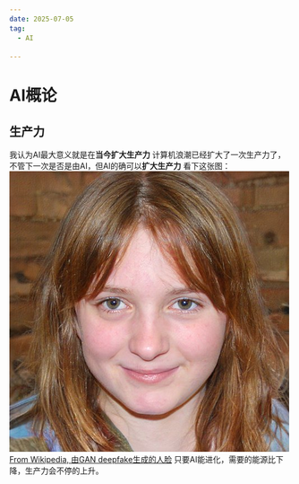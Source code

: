 ```yaml
---
date: 2025-07-05
tag:
  - AI

---
```


# AI概论

## 生产力
我认为AI最大意义就是在**当今扩大生产力**
计算机浪潮已经扩大了一次生产力了，不管下一次是否是由AI，但AI的确可以**扩大生产力**
看下这张图：
![GAN deepfake picture](../../../Resources/GAN_deepfake_white_girl.jpg)
[From Wikipedia, 由GAN deepfake生成的人脸](https://zh.wikipedia.org/wiki/%E7%94%9F%E6%88%90%E5%AF%B9%E6%8A%97%E7%BD%91%E7%BB%9C)
只要AI能进化，需要的能源比下降，生产力会不停的上升。